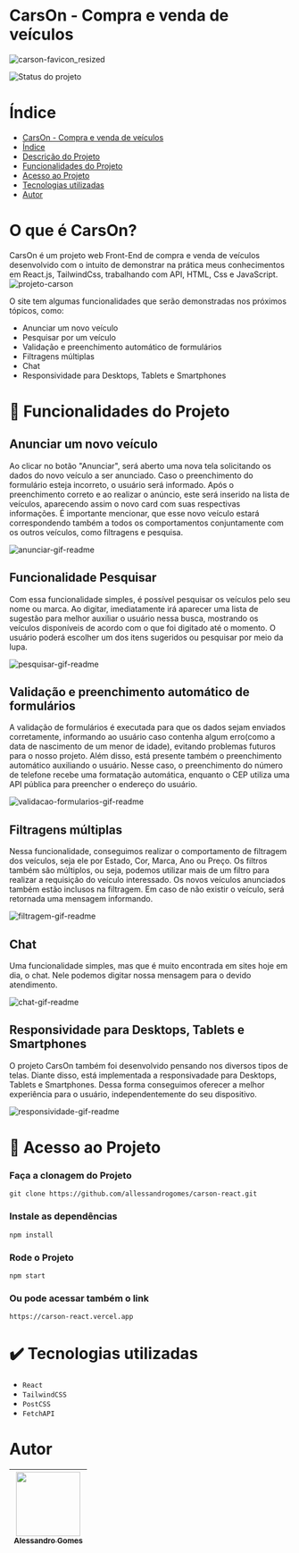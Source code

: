 # CarsOn - Compra e venda de veículos

![carson-favicon_resized](https://github.com/allessandrogomes/carson-react/assets/112139213/4bc8ac90-978d-41e3-8a36-a3d117999207)

![Status do projeto](https://img.shields.io/badge/STATUS-EM_DESENVOLVIMENTO-green)

# Índice

- [CarsOn - Compra e venda de veículos](#carson---compra-e-venda-de-ve%C3%ADculos)
- [Índice](#índice)
- [Descrição do Projeto](#o-que-é-carson)
- [Funcionalidades do Projeto](#hammer-funcionalidades-do-projeto)
- [Acesso ao Projeto](#file_folder-acesso-ao-projeto)
- [Tecnologias utilizadas](#heavy_check_mark-tecnologias-utilizadas)
- [Autor](#autor)

# O que é CarsOn?

CarsOn é um projeto web Front-End de compra e venda de veículos desenvolvido com o intuito de demonstrar na prática meus conhecimentos em React.js, TailwindCss, trabalhando com API, HTML, Css e JavaScript.
![projeto-carson](https://github.com/allessandrogomes/carson-react/assets/112139213/381be55b-0254-4d27-a2f6-87992f2bdf32)

O site tem algumas funcionalidades que serão demonstradas nos próximos tópicos, como:

- Anunciar um novo veículo
- Pesquisar por um veículo
- Validação e preenchimento automático de formulários
- Filtragens múltiplas
- Chat
- Responsividade para Desktops, Tablets e Smartphones

# :hammer: Funcionalidades do Projeto

<h2>Anunciar um novo veículo</h2>
<p>Ao clicar no botão "Anunciar", será aberto uma nova tela solicitando os dados do novo veículo a ser anunciado. Caso o preenchimento do formulário esteja incorreto, o usuário será informado. Após o preenchimento correto e ao realizar o anúncio, este será inserido na lista de veículos, aparecendo assim o novo card com suas respectivas informações. É importante mencionar, que esse novo veículo estará correspondendo também a todos os comportamentos conjuntamente com os outros veículos, como filtragens e pesquisa.</p>

![anunciar-gif-readme](https://github.com/allessandrogomes/carson-react/assets/112139213/61cdf0bd-1a7c-4a79-b127-b08bf71aa208)

<h2>Funcionalidade Pesquisar</h2>
<p>Com essa funcionalidade simples, é possível pesquisar os veículos pelo seu nome ou marca. Ao digitar, imediatamente irá aparecer uma lista de sugestão para melhor auxiliar o usuário nessa busca, mostrando os veículos disponíveis de acordo com o que foi digitado até o momento. O usuário poderá escolher um dos itens sugeridos ou pesquisar por meio da lupa.</p>

![pesquisar-gif-readme](https://github.com/allessandrogomes/carson-react/assets/112139213/3fc5460d-b388-4eb4-b271-7ea77a68a185)

<h2>Validação e preenchimento automático de formulários</h2>
<p>A validação de formulários é executada para que os dados sejam enviados corretamente, informando ao usuário caso contenha algum erro(como a data de nascimento de um menor de idade), evitando problemas futuros para o nosso projeto. Além disso, está presente também o preenchimento automático auxiliando o usuário. Nesse caso, o preenchimento do número de telefone recebe uma formatação automática, enquanto o CEP utiliza uma API pública para preencher o endereço do usuário.</p>

![validacao-formularios-gif-readme](https://github.com/allessandrogomes/carson-react/assets/112139213/e5777f7d-3080-4ceb-8bed-e8d28b6afa18)

<h2>Filtragens múltiplas</h2>
<p>Nessa funcionalidade, conseguimos realizar o comportamento de filtragem dos veículos, seja ele por Estado, Cor, Marca, Ano ou Preço. Os filtros também são múltiplos, ou seja, podemos utilizar mais de um filtro para realizar a requisição do veículo interessado. Os novos veículos anunciados também estão inclusos na filtragem. Em caso de não existir o veículo, será retornada uma mensagem informando.</p>

![filtragem-gif-readme](https://github.com/allessandrogomes/carson-react/assets/112139213/8844d82a-6ae5-49f6-82ff-0e66c84f3ac5)

<h2>Chat</h2>
<p>Uma funcionalidade simples, mas que é muito encontrada em sites hoje em dia, o chat. Nele podemos digitar nossa mensagem para o devido atendimento.</p>

![chat-gif-readme](https://github.com/allessandrogomes/carson-react/assets/112139213/7ff6dbd7-186c-4897-bf89-12e215639a96)

<h2>Responsividade para Desktops, Tablets e Smartphones</h2>
<p>O projeto CarsOn também foi desenvolvido pensando nos diversos tipos de telas. Diante disso, está implementada a responsivadade para Desktops, Tablets e Smartphones. Dessa forma conseguimos oferecer a melhor experiência para o usuário, independentemente do seu dispositivo.</p>

![responsividade-gif-readme](https://github.com/allessandrogomes/carson-react/assets/112139213/70a35d85-a52b-4277-84e1-21de7da80833)

# :file_folder: Acesso ao Projeto

<h3>Faça a clonagem do Projeto</h3>

```
git clone https://github.com/allessandrogomes/carson-react.git
```

<h3>Instale as dependências</h3>

```
npm install
```

<h3>Rode o Projeto</h3>

```
npm start
```

<h3>Ou pode acessar também o link</h3>

```
https://carson-react.vercel.app
```

# :heavy_check_mark: Tecnologias utilizadas

- `React`
- `TailwindCSS`
- `PostCSS`
- `FetchAPI`

# Autor

| [<img loading="lazy" src="https://github.com/allessandrogomes.png" width=115><br><sub>Alessandro Gomes</sub>](https://github.com/allessandrogomes) |
| :------------------------------------------------------------------------------------------------------------------------------------------------: |
